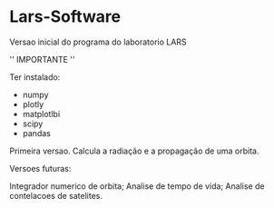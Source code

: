 # Lars-Software
Versao inicial do programa do laboratorio LARS

'' IMPORTANTE ''

Ter instalado:

- numpy
- plotly
- matplotlbi
- scipy
- pandas

Primeira versao.
Calcula a radiação e a propagação de uma orbita.

Versoes futuras:

Integrador numerico de orbita;
Analise de tempo de vida;
Analise de contelacoes de satelites.
